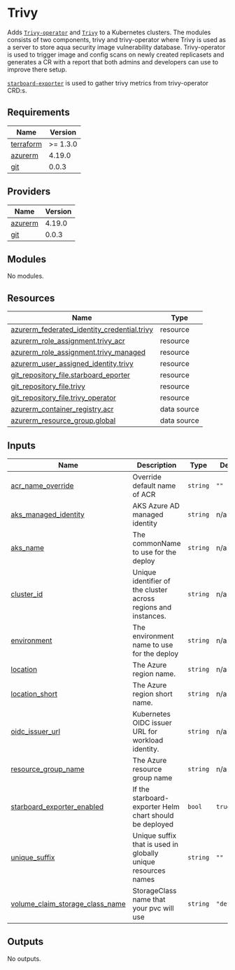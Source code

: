 # Trivy

Adds [`Trivy-operator`](https://github.com/aquasecurity/trivy-operator) and
[`Trivy`](https://github.com/aquasecurity/trivy) to a Kubernetes clusters.
The modules consists of two components, trivy and trivy-operator where
Trivy is used as a server to store aqua security image vulnerability database.
Trivy-operator is used to trigger image and config scans on newly created replicasets and
generates a CR with a report that both admins and developers can use to improve there setup.

[`starboard-exporter`](https://github.com/giantswarm/starboard-exporter) is used to gather
trivy metrics from trivy-operator CRD:s.

## Requirements

| Name | Version |
|------|---------|
| <a name="requirement_terraform"></a> [terraform](#requirement\_terraform) | >= 1.3.0 |
| <a name="requirement_azurerm"></a> [azurerm](#requirement\_azurerm) | 4.19.0 |
| <a name="requirement_git"></a> [git](#requirement\_git) | 0.0.3 |

## Providers

| Name | Version |
|------|---------|
| <a name="provider_azurerm"></a> [azurerm](#provider\_azurerm) | 4.19.0 |
| <a name="provider_git"></a> [git](#provider\_git) | 0.0.3 |

## Modules

No modules.

## Resources

| Name | Type |
|------|------|
| [azurerm_federated_identity_credential.trivy](https://registry.terraform.io/providers/hashicorp/azurerm/4.19.0/docs/resources/federated_identity_credential) | resource |
| [azurerm_role_assignment.trivy_acr](https://registry.terraform.io/providers/hashicorp/azurerm/4.19.0/docs/resources/role_assignment) | resource |
| [azurerm_role_assignment.trivy_managed](https://registry.terraform.io/providers/hashicorp/azurerm/4.19.0/docs/resources/role_assignment) | resource |
| [azurerm_user_assigned_identity.trivy](https://registry.terraform.io/providers/hashicorp/azurerm/4.19.0/docs/resources/user_assigned_identity) | resource |
| [git_repository_file.starboard_eporter](https://registry.terraform.io/providers/xenitab/git/0.0.3/docs/resources/repository_file) | resource |
| [git_repository_file.trivy](https://registry.terraform.io/providers/xenitab/git/0.0.3/docs/resources/repository_file) | resource |
| [git_repository_file.trivy_operator](https://registry.terraform.io/providers/xenitab/git/0.0.3/docs/resources/repository_file) | resource |
| [azurerm_container_registry.acr](https://registry.terraform.io/providers/hashicorp/azurerm/4.19.0/docs/data-sources/container_registry) | data source |
| [azurerm_resource_group.global](https://registry.terraform.io/providers/hashicorp/azurerm/4.19.0/docs/data-sources/resource_group) | data source |

## Inputs

| Name | Description | Type | Default | Required |
|------|-------------|------|---------|:--------:|
| <a name="input_acr_name_override"></a> [acr\_name\_override](#input\_acr\_name\_override) | Override default name of ACR | `string` | `""` | no |
| <a name="input_aks_managed_identity"></a> [aks\_managed\_identity](#input\_aks\_managed\_identity) | AKS Azure AD managed identity | `string` | n/a | yes |
| <a name="input_aks_name"></a> [aks\_name](#input\_aks\_name) | The commonName to use for the deploy | `string` | n/a | yes |
| <a name="input_cluster_id"></a> [cluster\_id](#input\_cluster\_id) | Unique identifier of the cluster across regions and instances. | `string` | n/a | yes |
| <a name="input_environment"></a> [environment](#input\_environment) | The environment name to use for the deploy | `string` | n/a | yes |
| <a name="input_location"></a> [location](#input\_location) | The Azure region name. | `string` | n/a | yes |
| <a name="input_location_short"></a> [location\_short](#input\_location\_short) | The Azure region short name. | `string` | n/a | yes |
| <a name="input_oidc_issuer_url"></a> [oidc\_issuer\_url](#input\_oidc\_issuer\_url) | Kubernetes OIDC issuer URL for workload identity. | `string` | n/a | yes |
| <a name="input_resource_group_name"></a> [resource\_group\_name](#input\_resource\_group\_name) | The Azure resource group name | `string` | n/a | yes |
| <a name="input_starboard_exporter_enabled"></a> [starboard\_exporter\_enabled](#input\_starboard\_exporter\_enabled) | If the starboard-exporter Helm chart should be deployed | `bool` | `true` | no |
| <a name="input_unique_suffix"></a> [unique\_suffix](#input\_unique\_suffix) | Unique suffix that is used in globally unique resources names | `string` | `""` | no |
| <a name="input_volume_claim_storage_class_name"></a> [volume\_claim\_storage\_class\_name](#input\_volume\_claim\_storage\_class\_name) | StorageClass name that your pvc will use | `string` | `"default"` | no |

## Outputs

No outputs.
